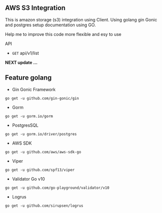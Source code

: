 ## AWS S3 Integration

This is amazon storage (s3) integration using Client. Using golang gin Gonic and postgres setup documentation using GO.

Help me to improve this code more flexible and esy to use

API
- `GET` api/v1/list

**NEXT update ...**

## Feature golang

- Gin Gonic Framework
```
go get -u github.com/gin-gonic/gin
```
- Gorm
```
go get -u gorm.io/gorm
```
- PostgresSQL
```
go get -u gorm.io/driver/postgres
```
- AWS SDK
```
go get -u github.com/aws/aws-sdk-go 
```
- Viper
```
go get -u github.com/spf13/viper
```
- Validator Go v10
```
go get -u github.com/go-playground/validator/v10
```
- Logrus
```
go get -u github.com/sirupsen/logrus
```